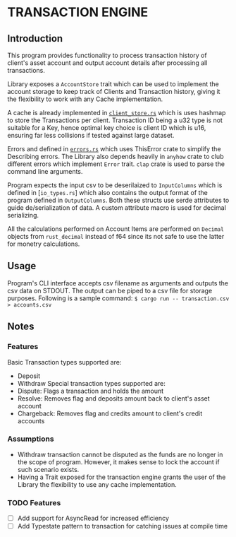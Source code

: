 # TRANSACTION ENGINE
## Introduction
This program provides functionality to process transaction history of client's 
asset account and output account details after processing all transactions.

Library exposes a `AccountStore` trait which can be used to implement the account storage to
keep track of Clients and Transaction history, giving it the flexibility to work
with any Cache implementation.

A cache is already implemented in [`client_store.rs`](./client_store.rs) which is
uses hashmap to store the Transactions per client. Transaction ID being a u32 type
is not suitable for a Key, hence optimal key choice is client ID which is u16,
ensuring far less collisions if tested against large dataset.

Errors and defined in [`errors.rs`](./tx_engine/errors.rs) which uses ThisError crate
to simplify the Describing errors. The Library also depends heavily in `anyhow` crate
to club different errors which implement `Error` trait. `clap` crate is used to 
parse the command line arguments.

Program expects the input csv to be deserilaized to `InputColumns` which is defined
in [`io_types.rs`] which also contains the output format of the program defined in
`OutputColumns`. Both these structs use serde attributes to guide de/serialization
of data. A custom attribute macro is used for decimal serializing.

All the calculations performed on Account Items are performed on `Decimal` objects
from `rust_decimal` instead of f64 since its not safe to use the latter for monetry
calculations.

## Usage
Program's CLI interface accepts csv filename as arguments and outputs the csv data on
STDOUT. The output can be piped to a csv file for storage purposes.
Following is a sample command:
`$ cargo run -- transaction.csv > accounts.csv`

## Notes
### Features
Basic Transaction types supported are:
- Deposit
- Withdraw
Special transaction types supported are:
- Dispute: Flags a transaction and holds the amount
- Resolve: Removes flag and deposits amount back to client's asset account
- Chargeback: Removes flag and credits amount to client's credit accounts

### Assumptions
- Withdraw transaction cannot be disputed as the funds are no longer in the scope
of program. However, it makes sense to lock the account if such scenario exists.
- Having a Trait exposed for the transaction engine grants the user of the Library
the flexibility to use any cache implementation.

### TODO Features
- [ ] Add support for AsyncRead for increased efficiency
- [ ] Add Typestate pattern to transaction for catching issues at compile time
